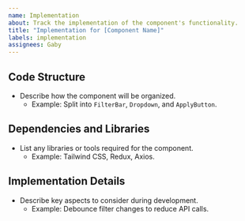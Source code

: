 ```yaml
---
name: Implementation
about: Track the implementation of the component's functionality.
title: "Implementation for [Component Name]"
labels: implementation
assignees: Gaby
---
```


## **Code Structure**
- Describe how the component will be organized.
  - Example: Split into `FilterBar`, `Dropdown`, and `ApplyButton`.

## **Dependencies and Libraries**
- List any libraries or tools required for the component.
  - Example: Tailwind CSS, Redux, Axios.

## **Implementation Details**
- Describe key aspects to consider during development.
  - Example: Debounce filter changes to reduce API calls.
